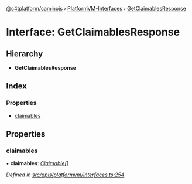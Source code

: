 [@c4tplatform/caminojs](../api.md) › [PlatformVM-Interfaces](../modules/platformvm_interfaces.md) › [GetClaimablesResponse](platformvm_interfaces.getclaimablesresponse.md)

# Interface: GetClaimablesResponse

## Hierarchy

* **GetClaimablesResponse**

## Index

### Properties

* [claimables](platformvm_interfaces.getclaimablesresponse.md#claimables)

## Properties

###  claimables

• **claimables**: *[Claimable](platformvm_interfaces.claimable.md)[]*

*Defined in [src/apis/platformvm/interfaces.ts:254](https://github.com/chain4travel/caminojs/blob/ac57b5af/src/apis/platformvm/interfaces.ts#L254)*
